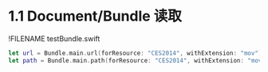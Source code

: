 # 1.1 Document/Bundle 读取

!FILENAME testBundle.swift

```Swift
let url = Bundle.main.url(forResource: "CES2014", withExtension: "mov")
let path = Bundle.main.path(forResource: "CES2014", withExtension: "mov")
```



